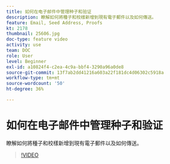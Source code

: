 ```yaml
---
title: 如何在电子邮件中管理种子和验证
description: 瞭解如何將種子和校樣新增到現有電子郵件以及如何傳送。
feature: Email, Seed Address, Proofs
kt: 2178
thumbnail: 25606.jpg
doc-type: feature video
activity: use
team: DOC
role: User
level: Beginner
exl-id: a10824f4-c2ea-4c9a-bbf4-3290a96a0de8
source-git-commit: 13f7ab2dd41216a603a22f181dc4d06302c5918a
workflow-type: tm+mt
source-wordcount: '50'
ht-degree: 36%

---
```


# 如何在电子邮件中管理种子和验证

瞭解如何將種子和校樣新增到現有電子郵件以及如何傳送。

>[!VIDEO](https://video.tv.adobe.com/v/25606?quality=12&learn=on)
